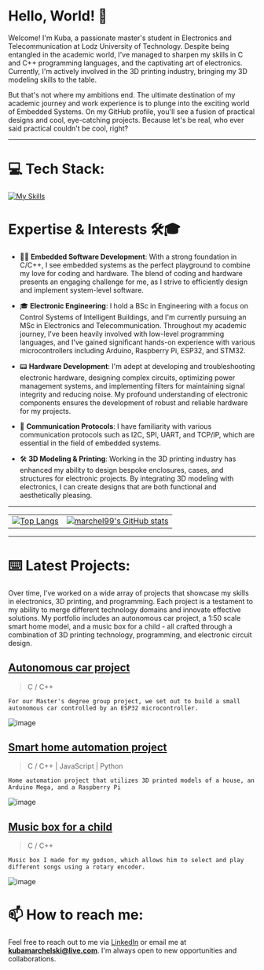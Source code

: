# Hello, World! 🚀
Welcome! I'm Kuba, a passionate master's student in Electronics and Telecommunication at Lodz University of Technology. Despite being entangled in the academic world, I've managed to sharpen my skills in C and C++ programming languages, and the captivating art of electronics. Currently, I'm actively involved in the 3D printing industry, bringing my 3D modeling skills to the table. 

But that's not where my ambitions end. The ultimate destination of my academic journey and work experience is to plunge into the exciting world of Embedded Systems. On my GitHub profile, you'll see a fusion of practical designs and cool, eye-catching projects. Because let's be real, who ever said practical couldn't be cool, right?

---

# 💻 Tech Stack:
[![My Skills](https://skillicons.dev/icons?i=c,cpp,python,blender,eclipse,vscode,cmake,linux&theme=dark&perline=8)](https://skillicons.dev)

# Expertise & Interests 🛠️🎓

- 👨‍💻 **Embedded Software Development**: With a strong foundation in C/C++, I see embedded systems as the perfect playground to combine my love for coding and hardware. The blend of coding and hardware presents an engaging challenge for me, as I strive to efficiently design and implement system-level software.

- 🎓 **Electronic Engineering**: I hold a BSc in Engineering with a focus on Control Systems of Intelligent Buildings, and I'm currently pursuing an MSc in Electronics and Telecommunication. Throughout my academic journey, I've been heavily involved with low-level programming languages, and I've gained significant hands-on experience with various microcontrollers including Arduino, Raspberry Pi, ESP32, and STM32.

- 📟 **Hardware Development**: I'm adept at developing and troubleshooting electronic hardware, designing complex circuits, optimizing power management systems, and implementing filters for maintaining signal integrity and reducing noise. My profound understanding of electronic components ensures the development of robust and reliable hardware for my projects.

- 📡 **Communication Protocols**: I have familiarity with various communication protocols such as I2C, SPI, UART, and TCP/IP, which are essential in the field of embedded systems. 

- 🛠️ **3D Modeling & Printing**: Working in the 3D printing industry has enhanced my ability to design bespoke enclosures, cases, and structures for electronic projects. By integrating 3D modeling with electronics, I can create designs that are both functional and aesthetically pleasing.

---

<div align="center">
    <table>
      <tr>
        <td valign="top">
          <a href="https://github.com/marchel99/github-readme-stats">
            <img src="https://github-readme-stats.vercel.app/api/top-langs/?username=marchel99&langs_count=3&theme=radical" alt="Top Langs">
          </a>
        </td>
        <td valign="top">
          <a href="https://github.com/marchel99/github-readme-stats">
            <img src="https://github-readme-stats.vercel.app/api?username=marchel99&show_icons=true&theme=radical" alt="marchel99's GitHub stats">
          </a>
        </td>
      </tr>
    </table>
</div>

---

# ⌨️ Latest Projects:
Over time, I've worked on a wide array of projects that showcase my skills in electronics, 3D printing, and programming. Each project is a testament to my ability to merge different technology domains and innovate effective solutions. My portfolio includes an autonomous car project, a 1:50 scale smart home model, and a music box for a child - all crafted through a combination of 3D printing technology, programming, and electronic circuit design.

## [Autonomous car project](https://github.com/marchel99/-Autonomus-Car-Project)
> C / C++
 
    For our Master's degree group project, we set out to build a small autonomous car controlled by an ESP32 microcontroller.
> 
![image]( https://lh3.googleusercontent.com/drive-viewer/AFGJ81pn5Rtz7TAvlFyOSZZMD667DSvY_cXLQLKG1aW6saLcxU7NiP1ps68i9V2EuKcpHdmAqUFsKy0uPZDkD7MeNQLXZYMq=w1920-h947 )

## [Smart home automation project](https://github.com/marchel99/Smart-Home-Automation-Project)
> C / C++ | JavaScript | Python

    Home automation project that utilizes 3D printed models of a house, an Arduino Mega, and a Raspberry Pi
> 
![image]( https://lh3.googleusercontent.com/drive-viewer/AFGJ81pxS9cvNl9_nI9hJnL_1zorkk833OWiYmFElXeyCA2vOXy7iHNUITFeKZwi9MD8fnqiKK_-2c34meNM_JqjnpF-Y-XJoQ=w1920-h947 ) 

## [Music box for a child](https://github.com/marchel99/Music-box-for-a-child)
> C / C++
 
    Music box I made for my godson, which allows him to select and play different songs using a rotary encoder. 
> 
![image]( https://lh3.googleusercontent.com/drive-viewer/AFGJ81pldBFBoVPreZV5F7kGP64z4FLIvWCf5nmasmZk0G7Z4Fjuci_BEF3ttF7ST5Gwok9B4JUgQKDA4eGAGf32gf25Vq1iVw=w1920-h947   )


# 📫 How to reach me:

Feel free to reach out to me via [LinkedIn](https://www.linkedin.com/in/jakub-marchelski) or email me at **kubamarchelski@live.com**. I'm always open to new opportunities and collaborations.








<!--
**marchel99/marchel99** is a ✨ _special_ ✨ repository because its `README.md` (this file) appears on your GitHub profile.


Here are some ideas to get you started:

- 🔭 I’m currently working on ...
- 🌱 I’m currently learning ...
- 👯 I’m looking to collaborate on ...
- 🤔 I’m looking for help with ...
- 💬 Ask me about ...
- 📫 How to reach me: ...
- 😄 Pronouns: ...
- ⚡ Fun fact: ...
-->
